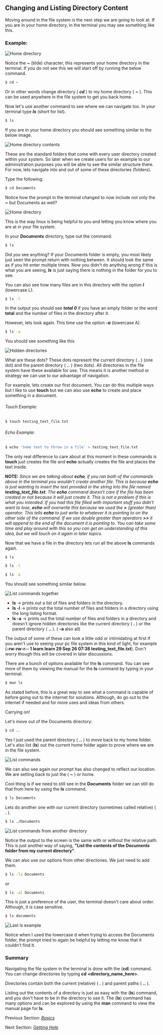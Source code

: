 ## Changing and Listing Directory Content

Moving around in the file system is the next step we are going to look at. If you are in your home directory, in the terminal you may see something like this. 

### Example:

![Home directory](../assets/1.navigation/home_directory.png)

Notice the _***~***_ (tilde) character, this represents your home directory in the terminal.  If you do not see this we will start off by running the below command. 

```.sh
$ cd ~
```

Or in other words change directory ( ***cd*** ) to my home directory ( ***~*** ). This can be used anywhere in the file system to get you back home. 

Now let's use another command to see where we can navigate too.  In your terminal type ***ls*** (short for list). 

```.sh
$ ls
```

If you are in your home directory you should see something similar to the below image. 

![Home directory contents](../assets/1.navigation/home_directory_contents.png)

These are the standard folders that come with every user directory created within your system. So later when we create users for an example to our administration purposes you will be able to see the similar structure there. For now, lets navigate into and out of some of these directories (folders).

Type the following: 

```.sh
$ cd Documents
```

Notice how the prompt in the terminal changed to now include not only the ***~*** but Documents as well? 

![Home directory](../assets/1.navigation/documents_prompt.png)

This is the way linux is being helpful to you and letting you know where you are at in your file system.

In your ***Documents*** directory, type out the command: 

```.sh
$ ls
```

Did you see anything? If your Documents folder is empty, you most likely just seen the prompt return with nothing between. It should look the same as if you hit enter multiple times. Now you didn't do anything wrong if this is what you are seeing, ***ls*** is just saying there is nothing in the folder for you to see. 

You can also see how many files are in this directory with the option ***l*** (lowercase L). 

```.sh
$ ls -l
```

In the output you should see _**total 0**_ if you have an empty folder or the word **total** and the number of files in the directory after it. 

However, lets look again.  This time use the option ***-a*** (lowercase A).

```.sh
$ ls -a
```

You should see something like this

![Hidden directories](../assets/1.navigation/hidden_directories.png)

What are these dots?  These dots represent the current directory ( **.** ) (one dot) and the parent directory ( **..** ) (two dots). All directories in the file system have these available for use. This means it is another method or strategy we can use to our advantage of navigation.  

For example, lets create our first document. You can do this multiple ways but I like to use **touch** but we can also use **echo** to create and place something in a document. 

###### Touch Example:

```.sh
$ touch testing_text_file.txt
```

###### Echo Example:

```.sh
$ echo 'Some text to throw in a file' > testing_text_file.txt
```

The only real difference to care about at this moment in these commands is **touch** just creates the file and **echo** actually creates the file and places the text inside. 

**NOTE:** _Since we are talking about **echo**, if you ran both of the commands above in the terminal you wouldn't create another file. This is because **echo** is just wanting to insert the text provided in the string into the file named **testing_text_file.txt**.  The **echo** command doesn't care if the file has been created or not because it will just create it.  This is not a problem if this is what you intended. If you had this file filled with important stuff you didn't want to lose, **echo** will overwrite this because we used the **>** (greater than) operator. This tells **echo** to just write to whatever it is pointing to on the other side of the command. If we use double greater than operators **>>** it will append to the end of the document it is pointing to. You can take some time and play around with this so you can get an understanding of this idea, but we will touch on it again in later topics._

Now that we have a file in the directory lets run all the above **ls** commands again. 

```.sh
$ ls
```

```.sh
$ ls -l
```

```.sh
$ ls -a
```

You should see something similar below. 

![List commands together](../assets/1.navigation/ls_commands_together.png)

* **ls** -> prints out a list of files and folders in the directory. 
* **ls -l** -> prints out the total number of files and folders in a directory using the long listing format. 
* **ls -a** -> prints out the total number of files and folders in a directory and doesn't ignore hidden directories like the current directory ( **.** ) or the parent directory ( **..** ). ( **-a** also all)

The output of some of these can look a little odd or intimidating at first if you aren't use to seeing your pc file system in this kind of light, for example (**-rw-rw-r-- 1 learn learn 29 Sep 26 07:38 testing_text_file.txt**). 
Don't worry though this will be covered in later discussions. 

There are a bunch of options available for the **ls** command.  You can see more of them by viewing the manual for the **ls** command by typing in your terminal. 

```.sh
$ man ls
```

As stated before, this is a great way to see what a command is capable of before going out to the internet for solutions. Although, do go out to the internet if needed and for more uses and ideas from others.  

Carrying on!

Let's move out of the Documents directory: 

```.sh
$ cd ..
```

Yes I just used the parent directory ( **..** ) to move back to my home folder. Let's also list (**ls**) out the current home folder again to prove where we are in the file system.

![List commands](../assets/1.navigation/listing_current_directory.png)

We can also see again our prompt has also changed to reflect our location. We are setting back to just the ( **~** ) or home.

Cool thing is if we need to still see in the **Documents** folder we can still do that from here by using the **ls** command. 

```.sh
$ ls Documents
```

Lets do another one with our current directory (sometimes called relative) ( **.** ). 

```.sh
$ ls ./Documents
```

![List commands from another directory](../assets/1.navigation/ls_from_another_directory.png)

Notice the output to the screen is the same with or without the relative path.  This is just another way of saying, **"List the contents of the Documents folder from my current directory"**. 

We can also use our options from other directories.  We just need to add them. 

```.sh
$ ls -la Documents
```

or 

```.sh
$ ls -al Documents
```

This is just a preference of the user, the terminal doesn't care about order. Although, it is case sensitive. 

```.sh
$ ls documents
```

![Last ls example](../assets/1.navigation/last_ls_example.png)

Notice when I used the lowercase d when trying to access the Documents folder, the prompt tried to again be helpful by letting me know that it couldn't find it. 

### Summary

Navigating the file system in the terminal is done with the (**cd**) command.  You can change directories by typing **cd** **<directory_name_here>**. 

Directories contain both the current (relative) ( **.** ) and parent paths ( **..** ). 

Listing out the contents of a directory is just as easy with the (**ls**) command, and you don't have to be in the directory to use it. The (**ls**) command has many options and can be explored by using the **man** command to view the manual page for **ls**. 

Previous Section:  [_Basics_](./a.Basics.md)

Next Section: [_Getting Help_](../2.Finding_Things/a.Getting_Help.md)